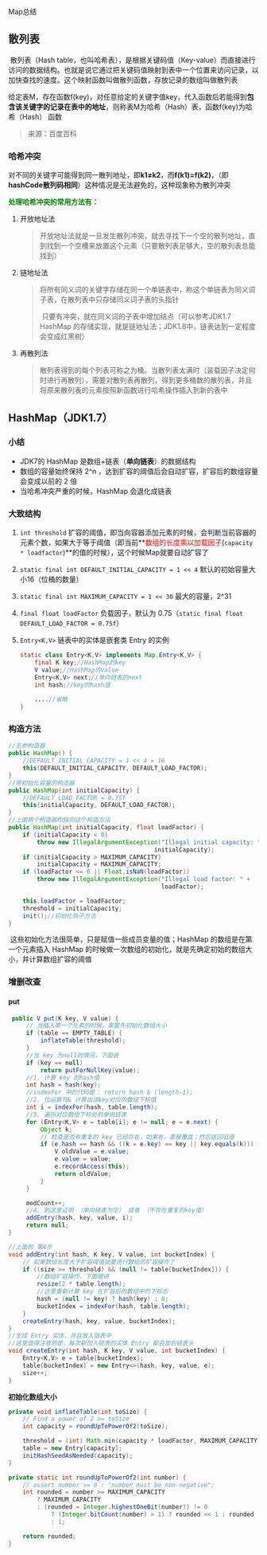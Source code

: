 Map总结

## 散列表

​		散列表（Hash table，也叫哈希表），是根据关键码值（Key-value）而直接进行访问的数据结构。也就是说它通过把关键码值映射到表中一个位置来访问记录，以加快查找的速度。这个映射函数叫做散列函数，存放记录的数组叫做散列表

​		给定表M，存在函数f(key)，对任意给定的关键字值key，代入函数后若能得到**包含该关键字的记录在表中的地址**，则称表M为哈希（Hash）表，函数f(key)为哈希（Hash） 函数

> 来源：百度百科

### 哈希冲突

​		对不同的关键字可能得到同一散列地址，即**k1≠k2**，而**f(k1)=f(k2)**，（即**hashCode散列码相同**）这种情况是无法避免的，这种现象称为散列冲突

<font color=green>**处理哈希冲突的常用方法有：**</font>

1. 开放地址法

   > ​		开放地址法就是一旦发生散列冲突，就去寻找下一个空的散列地址，直到找到一个空槽来放置这个元素（只要散列表足够大，空的散列表总能找到）

2. 链地址法

   > ​		将所有同义词的关键字存储在同一个单链表中，称这个单链表为同义词子表，在散列表中只存储同义词子表的头指针
   >
   > ​		只要有冲突，就在同义词的子表中增加结点（可以参考JDK1.7 HashMap 的存储实现，就是链地址法；JDK1.8中，链表达到一定程度会变成红黑树）

3. 再散列法

   > ​		散列表得到的每个列表可称之为桶。当散列表太满时（装载因子决定何时进行再散列），需要对散列表再散列，得到更多桶数的散列表，并且将原来散列表的元素按照新函数进行哈希操作插入到新的表中



## HashMap（JDK1.7）

### 小结

- JDK7的 HashMap 是数组+链表（**单向链表**）的数据结构
- 数组的容量始终保持 2^n ，达到扩容的阈值后会自动扩容，扩容后的数组容量会变成以前的 2 倍
- 当哈希冲突严重的时候，HashMap 会退化成链表

### 大致结构

1. `int threshold` 扩容的阈值，即当向容器添加元素的时候，会判断当前容器的元素个数，如果大于等于阈值（即当前**<font color=red>数组的长度乘以加载因子</font>(`capacity * loadfactor`)**的值的时候），这个时候Map就要自动扩容了

2. `static final int DEFAULT_INITIAL_CAPACITY = 1 << 4` 默认的初始容量大小16（位桶的数量）

3. `static final int MAXIMUM_CAPACITY = 1 << 30` 最大的容量，2^31

4. `final float loadFactor` 负载因子，默认为 0.75（`static final float DEFAULT_LOAD_FACTOR = 0.75f`）

5. `Entry<K,V>` 链表中的实体是嵌套类 Entry 的实例

   ````java
   static class Entry<K,V> implements Map.Entry<K,V> {
       final K key;//HashMap的key
       V value;//HashMap的value
       Entry<K,V> next;//单向链表的next
       int hash;//key的hash值
       
       ....//省略
   }
   ````

### 构造方法

````java
//无参构造器
public HashMap() {
    //DEFAULT_INITIAL_CAPACITY = 1 << 4 = 16
    this(DEFAULT_INITIAL_CAPACITY, DEFAULT_LOAD_FACTOR);
}
//带初始化容量的构造器
public HashMap(int initialCapacity) {
    //DEFAULT_LOAD_FACTOR = 0.75f
    this(initialCapacity, DEFAULT_LOAD_FACTOR);
}
//上面两个构造器均指向这个构造方法
public HashMap(int initialCapacity, float loadFactor) {
    if (initialCapacity < 0)
        throw new IllegalArgumentException("Illegal initial capacity: " +
                                         initialCapacity);
    if (initialCapacity > MAXIMUM_CAPACITY)
        initialCapacity = MAXIMUM_CAPACITY;
    if (loadFactor <= 0 || Float.isNaN(loadFactor))
        throw new IllegalArgumentException("Illegal load factor: " +
                                           loadFactor);

    this.loadFactor = loadFactor;
    threshold = initialCapacity;
    init();//初始化钩子方法
}
````

​		这些初始化方法很简单，只是赋值一些成员变量的值；HashMap 的数组是在第一个元素插入 HashMap 的时候做一次数组的初始化，就是先确定初始的数组大小，并计算数组扩容的阈值

### 增删改查

#### put

````java
 public V put(K key, V value) {
     // 当插入第一个元素的时候，需要先初始化数组大小
     if (table == EMPTY_TABLE) {
         inflateTable(threshold);
     }
     //当 key 为null的情况，下面说
     if (key == null)
         return putForNullKey(value);
     //1. 计算 key 的hash值
     int hash = hash(key);
     //indexFor 中的代码是： return hash & (length-1);
     //2. 位运算符& 计算出该key对应的数组下标值
     int i = indexFor(hash, table.length);
     //3. 遍历对应数组下标处的单向链表 
     for (Entry<K,V> e = table[i]; e != null; e = e.next) {
         Object k;
         // 检查是否有重复的 key 已经存在，如果有，直接覆盖；然后返回旧值
         if (e.hash == hash && ((k = e.key) == key || key.equals(k))) {
             V oldValue = e.value;
             e.value = value;
             e.recordAccess(this);
             return oldValue;
         }
     }

     modCount++;
     //4. 到这里证明 （单向链表为空） 或者 （不存在重复的key值）
     addEntry(hash, key, value, i);
     return null;
}

//上面的 第4步
void addEntry(int hash, K key, V value, int bucketIndex) {
    // 如果数组长度大于扩容阈值就要进行数组的扩容操作了
    if ((size >= threshold) && (null != table[bucketIndex])) {
        //数组扩容操作，下面细讲
        resize(2 * table.length);
        //这里重新计算 key 在扩容后的数组中的下标志
        hash = (null != key) ? hash(key) : 0;
        bucketIndex = indexFor(hash, table.length);
    }
    createEntry(hash, key, value, bucketIndex);
}
//生成 Entry 实体，并且放入链表中
//这里值得注意的是，每次新加入链表的实体 Entry 都会放到链表头
void createEntry(int hash, K key, V value, int bucketIndex) {
    Entry<K,V> e = table[bucketIndex];
    table[bucketIndex] = new Entry<>(hash, key, value, e);
    size++;
}
````

**初始化数组大小**

```java
private void inflateTable(int toSize) {
    // Find a power of 2 >= toSize
    int capacity = roundUpToPowerOf2(toSize);

    threshold = (int) Math.min(capacity * loadFactor, MAXIMUM_CAPACITY + 1);
    table = new Entry[capacity];
    initHashSeedAsNeeded(capacity);
}

private static int roundUpToPowerOf2(int number) {
    // assert number >= 0 : "number must be non-negative";
    int rounded = number >= MAXIMUM_CAPACITY
        ? MAXIMUM_CAPACITY
        : (rounded = Integer.highestOneBit(number)) != 0
            ? (Integer.bitCount(number) > 1) ? rounded << 1 : rounded
            : 1;

    return rounded;
}
```

